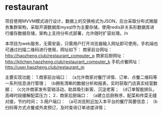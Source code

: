 # restaurant
项目使用MVVM模式进行设计，数据上的交换格式为JSON，后台采取分布式微服务集群架构，采取开源数据库mysql作为主要存储，使用redis非关系形数据库进行缓存数据存储，架构上支持分布式部署，允许随时扩容处理。/n

本项目为web服务，无需安装，只需用户打开浏览器输入网址即可使用，手机端也可通过扫描二维码进行使用，网址如下：
商家前台网址：http://haozheng.club/restaurant_computer_p
商家后厨网址：http://kitchen.haozheng.club/restaurant_computer_k
手机点餐网址：http://user.haozheng.club/restaurant_m

主要实现功能：
1.商家前台端口：
（a允许商家对餐厅详情、订单、点餐二维码等一系列信息进行管理；
（b拥有清晰的数据分析和报表，实时获取门店真实经营数据；
（c允许商家发布营销活动，助其吸引新客、沉淀老客；
（d订单智能排队，高峰时段缓解配菜压力；
2．商家后厨端口：
（a建立后厨秩序，配菜和传菜无缝对接，节约时间；
3.用户端口：
（a可浏览附近加入本平台的餐厅简要信息；
（b 扫码等方式点餐或外卖预订，及时查询订单进度详情；
